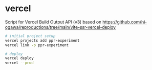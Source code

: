 # vercel

Script for Vercel Build Output API (v3) based on https://github.com/hi-ogawa/reproductions/tree/main/vite-ssr-vercel-deploy

```sh
# initial project setup
vercel projects add ppr-experiment
vercel link -p ppr-experiment

# deploy
vercel deploy
vercel --prod
```

